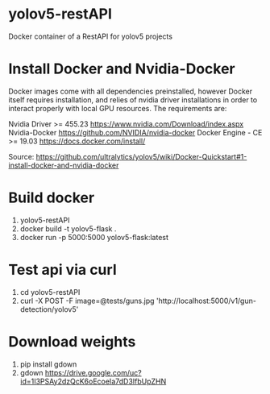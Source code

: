 # yolov5-restAPI
Docker container of a RestAPI for yolov5 projects

# Install Docker and Nvidia-Docker
Docker images come with all dependencies preinstalled, however Docker itself requires installation, and relies of nvidia driver installations in order to interact properly with local GPU resources. The requirements are:

  Nvidia Driver >= 455.23 https://www.nvidia.com/Download/index.aspx
  Nvidia-Docker https://github.com/NVIDIA/nvidia-docker
  Docker Engine - CE >= 19.03 https://docs.docker.com/install/

Source: https://github.com/ultralytics/yolov5/wiki/Docker-Quickstart#1-install-docker-and-nvidia-docker

# Build docker 
  1. yolov5-restAPI
  2. docker build -t yolov5-flask .
  3. docker run -p 5000:5000 yolov5-flask:latest

# Test api via curl  
  1. cd yolov5-restAPI
  2. curl -X POST -F image=@tests/guns.jpg 'http://localhost:5000/v1/gun-detection/yolov5'

# Download weights  
  1. pip install gdown
  2. gdown https://drive.google.com/uc?id=1I3PSAy2dzQcK6oEcoeIa7dD3IfbUpZHN